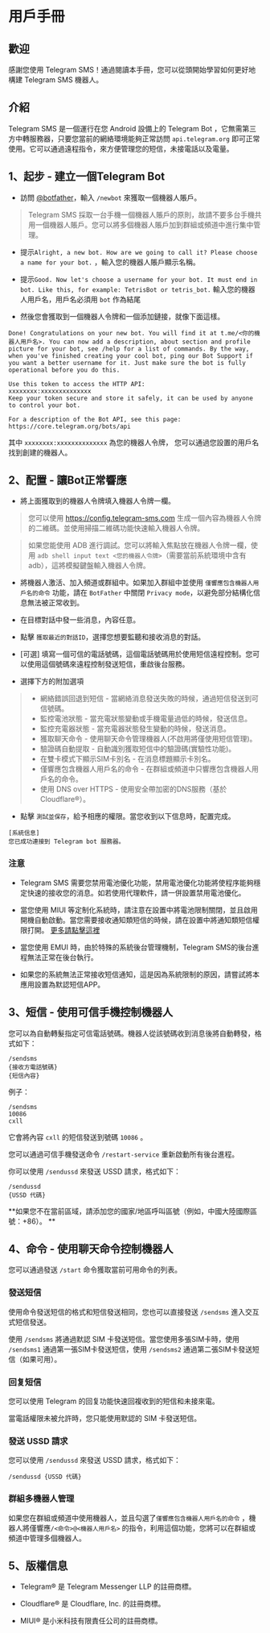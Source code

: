 # 用戶手冊

## 歡迎

感謝您使用 Telegram SMS！通過閱讀本手冊，您可以從頭開始學習如何更好地構建 Telegram SMS 機器人。

## 介紹

Telegram SMS 是一個運行在您 Android 設備上的 Telegram Bot ，它無需第三方中轉服務器，只要您當前的網絡環境能夠正常訪問 `api.telegram.org` 即可正常使用。它可以通過遠程指令，來方便管理您的短信，未接電話以及電量。

## 1、起步 - 建立一個Telegram Bot

* 訪問 [@botfather](https://t.me/botfather)，輸入 `/newbot` 來獲取一個機器人賬戶。

> Telegram SMS 採取一台手機一個機器人賬戶的原則，故請不要多台手機共用一個機器人賬戶。您可以將多個機器人賬戶加到群組或頻道中進行集中管理。

* 提示`Alright, a new bot. How are we going to call it? Please choose a name for your bot.` ，輸入您的機器人賬戶顯示名稱。

* 提示`Good. Now let's choose a username for your bot. It must end in bot. Like this, for example: TetrisBot or tetris_bot.` 輸入您的機器人用戶名，用戶名必須用 `bot` 作為結尾

* 然後您會獲取到一個機器人令牌和一個添加鏈接，就像下面這樣。

```
Done! Congratulations on your new bot. You will find it at t.me/<你的機器人用戶名>. You can now add a description, about section and profile picture for your bot, see /help for a list of commands. By the way, when you've finished creating your cool bot, ping our Bot Support if you want a better username for it. Just make sure the bot is fully operational before you do this.

Use this token to access the HTTP API:
xxxxxxxx:xxxxxxxxxxxxxx
Keep your token secure and store it safely, it can be used by anyone to control your bot.

For a description of the Bot API, see this page: https://core.telegram.org/bots/api
```

其中 `xxxxxxxx:xxxxxxxxxxxxxx` 為您的機器人令牌， 您可以通過您設置的用戶名找到創建的機器人。

## 2、配置 - 讓Bot正常響應

* 將上面獲取到的機器人令牌填入機器人令牌一欄。

>您可以使用 https://config.telegram-sms.com 生成一個內容為機器人令牌的二維碼。並使用掃描二維碼功能快速輸入機器人令牌。

>如果您能使用 ADB 進行調試。您可以將輸入焦點放在機器人令牌一欄，使用 `adb shell input text <您的機器人令牌>`（需要當前系統環境中含有adb），這將模擬鍵盤輸入機器人令牌。

* 將機器人激活、加入頻道或群組中。如果加入群組中並使用 `僅響應包含機器人用戶名的命令` 功能，請在 `BotFather` 中關閉 `Privacy mode`，以避免部分結構化信息無法被正常收到。

* 在目標對話中發一些消息，內容任意。

* 點擊 `獲取最近的對話ID`，選擇您想要監聽和接收消息的對話。

* [可選] 填寫一個可信的電話號碼，這個電話號碼用於使用短信遠程控制。您可以使用這個號碼來遠程控制發送短信，重啟後台服務。

* 選擇下方的附加選項

>* 網絡錯誤回退到短信 - 當網絡消息發送失敗的時候，通過短信發送到可信號碼。
>* 監控電池狀態 - 當充電狀態變動或手機電量過低的時候，發送信息。
>* 監控充電器狀態 - 當充電器狀態發生變動的時候，發送消息。
>* 獲取聊天命令 - 使用聊天命令管理機器人(不啟用將僅使用短信管理)。
>* 驗證碼自動提取 - 自動識別獲取短信中的驗證碼(實驗性功能)。
>* 在雙卡模式下顯示SIM卡別名 - 在消息標題顯示卡別名。
>* 僅響應包含機器人用戶名的命令 - 在群組或頻道中只響應包含機器人用戶名的命令。
>* 使用 DNS over HTTPS - 使用安全帶加密的DNS服務（基於 Cloudflare®）。

* 點擊 `測試並保存`，給予相應的權限。當您收到以下信息時，配置完成。

```
[系統信息]
您已成功連接到 Telegram bot 服務器。
```

### 注意

* Telegram SMS 需要您禁用電池優化功能，禁用電池優化功能將使程序能夠穩定快速的接收您的消息。如若使用代理軟件，請一併設置禁用電池優化。

* 當您使用 MIUI 等定制化系統時，請注意在設置中將電池限制關閉，並且啟用開機自動啟動。當您需要接收通知類短信的時候，請在設置中將通知類短信權限打開。 [更多請點擊這裡](https://telegram-sms.com/zh_tw/Q&A.html#%E6%88%91%E8%83%BD%E6%94%B6%E5%88%B0%E4%B8%80%E8%88%AC%E7%9A%84%E7%9F%AD%E4%BF%A1-%E4%BD%86%E6%B2%92%E6%9C%89%E8%BE%A6%E6%B3%95%E6%94%B6%E5%88%B0%E5%90%AB%E6%9C%89%E9%A9%97%E8%AD%89%E7%A2%BC%E7%9A%84%E7%9F%AD%E4%BF%A1)

* 當您使用 EMUI 時，由於特殊的系統後台管理機制，Telegram SMS的後台進程無法正常在後台執行。

* 如果您的系統無法正常接收短信通知，這是因為系統限制的原因，請嘗試將本應用設置為默認短信APP。

## 3、短信 - 使用可信手機控制機器人

您可以為自動轉髮指定可信電話號碼。機器人從該號碼收到消息後將自動轉發，格式如下：

```
/sendsms
{接收方電話號碼}
{短信內容}
```

例子：

```
/sendsms
10086
cxll
```

它會將內容 `cxll` 的短信發送到號碼 `10086` 。

您可以通過可信手機發送命令 `/restart-service` 重新啟動所有後台進程。

你可以使用 `/sendussd` 來發送 USSD 請求，格式如下：

```
/sendussd
{USSD 代碼}
```

**如果您不在當前區域，請添加您的國家/地區呼叫區號（例如，中國大陸國際區號：+86）。 **

## 4、命令 - 使用聊天命令控制機器人

您可以通過發送 `/start` 命令獲取當前可用命令的列表。

### 發送短信

使用命令發送短信的格式和短信發送相同，您也可以直接發送 `/sendsms` 進入交互式短信發送。

使用 `/sendsms` 將通過默認 SIM 卡發送短信。當您使用多張SIM卡時，使用 `/sendsms1` 通過第一張SIM卡發送短信，使用 `/sendsms2` 通過第二張SIM卡發送短信（如果可用）。

### 回复短信

您可以使用 Telegram 的回复功能快速回複收到的短信和未接來電。

當電話權限未被允許時，您只能使用默認的 SIM 卡發送短信。

### 發送 USSD 請求

您可以使用 `/sendussd` 來發送 USSD 請求，格式如下：

```
/sendussd {USSD 代碼}
```

### 群組多機器人管理

如果您在群組或頻道中使用機器人，並且勾選了`僅響應包含機器人用戶名的命令` ，機器人將僅響應`/<命令>@<機器人用戶名>` 的指令，利用這個功能，您將可以在群組或頻道中管理多個機器人。


## 5、版權信息

- Telegram® 是 Telegram Messenger LLP 的註冊商標。

- Cloudflare® 是 Cloudflare, Inc. 的註冊商標。

- MIUI® 是小米科技有限責任公司的註冊商標。